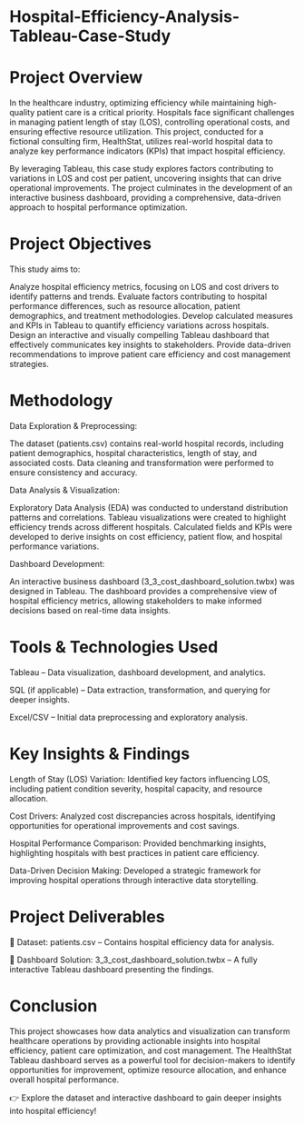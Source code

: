# Hospital-Efficiency-Analysis-Tableau-Case-Study
# Project Overview
In the healthcare industry, optimizing efficiency while maintaining high-quality patient care is a critical priority. Hospitals face significant challenges in managing patient length of stay (LOS), controlling operational costs, and ensuring effective resource utilization. This project, conducted for a fictional consulting firm, HealthStat, utilizes real-world hospital data to analyze key performance indicators (KPIs) that impact hospital efficiency.

By leveraging Tableau, this case study explores factors contributing to variations in LOS and cost per patient, uncovering insights that can drive operational improvements. The project culminates in the development of an interactive business dashboard, providing a comprehensive, data-driven approach to hospital performance optimization.

# Project Objectives
This study aims to:

Analyze hospital efficiency metrics, focusing on LOS and cost drivers to identify patterns and trends.
Evaluate factors contributing to hospital performance differences, such as resource allocation, patient demographics, and treatment methodologies.
Develop calculated measures and KPIs in Tableau to quantify efficiency variations across hospitals.
Design an interactive and visually compelling Tableau dashboard that effectively communicates key insights to stakeholders.
Provide data-driven recommendations to improve patient care efficiency and cost management strategies.
# Methodology
Data Exploration & Preprocessing:

The dataset (patients.csv) contains real-world hospital records, including patient demographics, hospital characteristics, length of stay, and associated costs.
Data cleaning and transformation were performed to ensure consistency and accuracy.

Data Analysis & Visualization:

Exploratory Data Analysis (EDA) was conducted to understand distribution patterns and correlations.
Tableau visualizations were created to highlight efficiency trends across different hospitals.
Calculated fields and KPIs were developed to derive insights on cost efficiency, patient flow, and hospital performance variations.

Dashboard Development:

An interactive business dashboard (3_3_cost_dashboard_solution.twbx) was designed in Tableau.
The dashboard provides a comprehensive view of hospital efficiency metrics, allowing stakeholders to make informed decisions based on real-time data insights.
# Tools & Technologies Used
Tableau – Data visualization, dashboard development, and analytics.

SQL (if applicable) – Data extraction, transformation, and querying for deeper insights.

Excel/CSV – Initial data preprocessing and exploratory analysis.
# Key Insights & Findings
Length of Stay (LOS) Variation: Identified key factors influencing LOS, including patient condition severity, hospital capacity, and resource allocation.

Cost Drivers: Analyzed cost discrepancies across hospitals, identifying opportunities for operational improvements and cost savings.

Hospital Performance Comparison: Provided benchmarking insights, highlighting hospitals with best practices in patient care efficiency.

Data-Driven Decision Making: Developed a strategic framework for improving hospital operations through interactive data storytelling.
# Project Deliverables
📂 Dataset: patients.csv – Contains hospital efficiency data for analysis.

📂 Dashboard Solution: 3_3_cost_dashboard_solution.twbx – A fully interactive Tableau dashboard presenting the findings.

# Conclusion
This project showcases how data analytics and visualization can transform healthcare operations by providing actionable insights into hospital efficiency, patient care optimization, and cost management. The HealthStat Tableau dashboard serves as a powerful tool for decision-makers to identify opportunities for improvement, optimize resource allocation, and enhance overall hospital performance.

👉 Explore the dataset and interactive dashboard to gain deeper insights into hospital efficiency!

